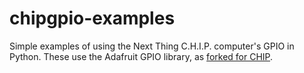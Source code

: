 # chipgpio-examples
Simple examples of using the Next Thing C.H.I.P. computer's GPIO in Python.
These use the Adafruit GPIO library, as [forked for CHIP](https://github.com/xtacocorex/Adafruit_Python_GPIO).
